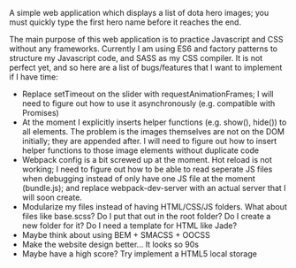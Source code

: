 A simple web application which displays a list of dota hero images; you must quickly type the first hero name before it reaches the end.

The main purpose of this web application is to practice Javascript and CSS without any frameworks. Currently I am using ES6 and factory patterns to structure my Javascript code,
and SASS as my CSS compiler. It is not perfect yet, and so here are a list of bugs/features that I want to implement if I have time:

<ul>
	<li> Replace setTimeout on the slider with requestAnimationFrames; I will need to figure out how to use it asynchronously (e.g. compatible with Promises)</li>
	<li> At the moment I explicitly inserts helper functions (e.g. show(), hide()) to all elements. The problem is the images themselves are not on the DOM initially; they are 
	appended after. I will need to figure out how to insert helper functions to those image elements without duplicate code</li>
	<li> Webpack config is a bit screwed up at the moment. Hot reload is not working; I need to figure out how to be able to read seperate JS files when debugging instead of only 
	have one JS file at the moment (bundle.js); and replace webpack-dev-server with an actual server that I will soon create.</li>
	<li>Modularize my files instead of having HTML/CSS/JS folders. What about files like base.scss? Do I put that out in the root folder? Do I create a new folder for it? Do I need a
	template for HTML like Jade?</li>
	<li>Maybe think about using BEM + SMACSS + OOCSS</li>
	<li>Make the website design better... It looks so 90s</li>
	<li>Maybe have a high score? Try implement a HTML5 local storage</li>
</ul>